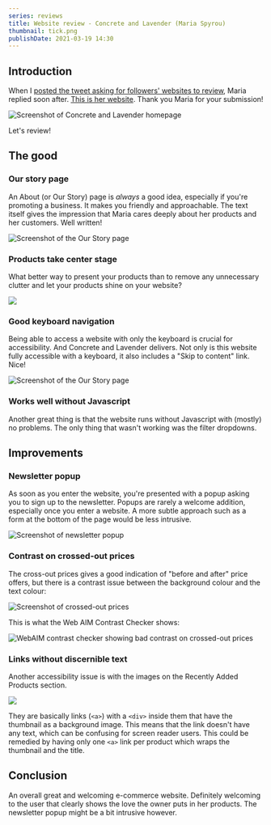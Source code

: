 ```yaml
---
series: reviews
title: Website review - Concrete and Lavender (Maria Spyrou)
thumbnail: tick.png
publishDate: 2021-03-19 14:30
---
```


## Introduction


When I [posted the tweet asking for followers' websites to review](https://twitter.com/SavvasStephnds/status/1372827437290172424), Maria replied soon after. [This is her website](https://concretelavender.co.uk/). Thank you Maria for your submission!

![Screenshot of Concrete and Lavender homepage](/assets/concrete-home.png)

Let's review!

## The good

### Our story page

An About (or Our Story) page is *always* a good idea, especially if you're promoting a business. It makes you friendly and approachable. The text itself gives the impression that Maria cares deeply about her products and her customers. Well written!

![Screenshot of the Our Story page](/assets/concrete-ourstory.png)

### Products take center stage

What better way to present your products than to remove any unnecessary clutter and let your products shine on your website?

![](/assets/concrete-products.png)

### Good keyboard navigation

Being able to access a website with only the keyboard is crucial for accessibility. And Concrete and Lavender delivers. Not only is this website fully accessible with a keyboard, it also includes a "Skip to content" link. Nice!

![Screenshot of the Our Story page](/assets/concrete-skip.png)

### Works well without Javascript

Another great thing is that the website runs without Javascript with (mostly) no problems. The only thing that wasn't working was the filter dropdowns.

## Improvements

### Newsletter popup

As soon as you enter the website, you're presented with a popup asking you to sign up to the newsletter. Popups are rarely a welcome addition, especially once you enter a website. A more subtle approach such as a form at the bottom of the page would be less intrusive.

![Screenshot of newsletter popup](/assets/concrete-newsletter.png)

### Contrast on crossed-out prices

The cross-out prices gives a good indication of "before and after" price offers, but there is a contrast issue between the background colour and the text colour:

![Screenshot of crossed-out prices](/assets/concrete-oldprices.png)

This is what the Web AIM Contrast Checker shows:

![WebAIM contrast checker showing bad contrast on crossed-out prices](/assets/concrete-oldpriceswebaim.png)

### Links without discernible text

Another accessibility issue is with the images on the Recently Added Products section.

![](/assets/concrete-nondiscernibletext.png)

They are basically links (`<a>`) with a `<div>` inside them that have the thumbnail as a background image. This means that the link doesn't have any text, which can be confusing for screen reader users. This could be remedied by having only one `<a>` link per product which wraps the thumbnail and the title.

## Conclusion

An overall great and welcoming e-commerce website. Definitely welcoming to the user that clearly shows the love the owner puts in her products. The newsletter popup might be a bit intrusive however.